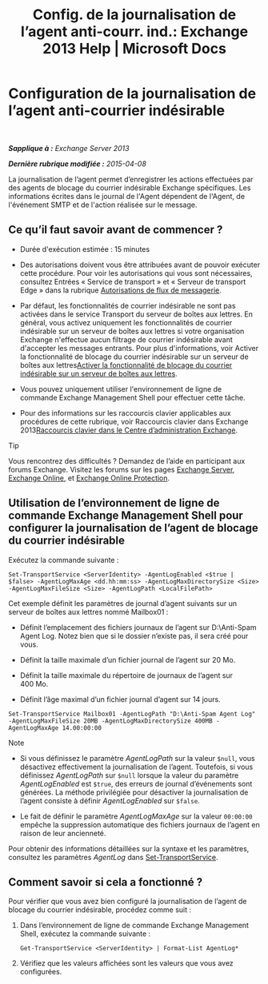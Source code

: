 ﻿---
title: 'Config. de la journalisation de l’agent anti-courr. ind.: Exchange 2013 Help | Microsoft Docs'
TOCTitle: Configuration de la journalisation de l’agent anti-courrier indésirable
ms:assetid: df157ca3-ad8e-4302-acbc-5fbb8570c21d
ms:mtpsurl: https://technet.microsoft.com/fr-fr/library/Bb691337(v=EXCHG.150)
ms:contentKeyID: 50479354
ms.date: 04/24/2018
mtps_version: v=EXCHG.150
ms.translationtype: HT
---

# Configuration de la journalisation de l’agent anti-courrier indésirable

 

_**Sapplique à :** Exchange Server 2013_

_**Dernière rubrique modifiée :** 2015-04-08_

La journalisation de l’agent permet d’enregistrer les actions effectuées par des agents de blocage du courrier indésirable Exchange spécifiques. Les informations écrites dans le journal de l'Agent dépendent de l'Agent, de l'événement SMTP et de l'action réalisée sur le message.

## Ce qu’il faut savoir avant de commencer ?

  - Durée d'exécution estimée : 15 minutes

  - Des autorisations doivent vous être attribuées avant de pouvoir exécuter cette procédure. Pour voir les autorisations qui vous sont nécessaires, consultez Entrées « Service de transport » et « Serveur de transport Edge » dans la rubrique [Autorisations de flux de messagerie](mail-flow-permissions-exchange-2013-help.md).

  - Par défaut, les fonctionnalités de courrier indésirable ne sont pas activées dans le service Transport du serveur de boîtes aux lettres. En général, vous activez uniquement les fonctionnalités de courrier indésirable sur un serveur de boîtes aux lettres si votre organisation Exchange n'effectue aucun filtrage de courrier indésirable avant d'accepter les messages entrants. Pour plus d'informations, voir Activer la fonctionnalité de blocage du courrier indésirable sur un serveur de boîtes aux lettres[Activer la fonctionnalité de blocage du courrier indésirable sur un serveur de boîtes aux lettres](enable-anti-spam-functionality-on-mailbox-servers-exchange-2013-help.md).

  - Vous pouvez uniquement utiliser l'environnement de ligne de commande Exchange Management Shell pour effectuer cette tâche.

  - Pour des informations sur les raccourcis clavier applicables aux procédures de cette rubrique, voir Raccourcis clavier dans Exchange 2013[Raccourcis clavier dans le Centre d’administration Exchange](keyboard-shortcuts-in-the-exchange-admin-center-exchange-online-protection-help.md).

> [!TIP]
> Vous rencontrez des difficultés ? Demandez de l’aide en participant aux forums Exchange. Visitez les forums sur les pages <a href="https://go.microsoft.com/fwlink/p/?linkid=60612">Exchange Server</a>, <a href="https://go.microsoft.com/fwlink/p/?linkid=267542">Exchange Online</a>, et <a href="https://go.microsoft.com/fwlink/p/?linkid=285351">Exchange Online Protection</a>.


## Utilisation de l’environnement de ligne de commande Exchange Management Shell pour configurer la journalisation de l’agent de blocage du courrier indésirable

Exécutez la commande suivante :

    Set-TransportService <ServerIdentity> -AgentLogEnabled <$true | $false> -AgentLogMaxAge <dd.hh:mm:ss> -AgentLogMaxDirectorySize <Size> -AgentLogMaxFileSize <Size> -AgentLogPath <LocalFilePath>

Cet exemple définit les paramètres de journal d’agent suivants sur un serveur de boîtes aux lettres nommé Mailbox01 :

  -  Définit l’emplacement des fichiers journaux de l’agent sur D:\\Anti-Spam Agent Log. Notez bien que si le dossier n’existe pas, il sera créé pour vous.

  -  Définit la taille maximale d’un fichier journal de l’agent sur 20 Mo.

  -  Définit la taille maximale du répertoire de journaux de l’agent sur 400 Mo.

  -  Définit l’âge maximal d’un fichier journal d’agent sur 14 jours.

<!-- end list -->

    Set-TransportService Mailbox01 -AgentLogPath "D:\Anti-Spam Agent Log" -AgentLogMaxFileSize 20MB -AgentLogMaxDirectorySize 400MB -AgentLogMaxAge 14.00:00:00

> [!NOTE]
> <ul>
> <li><p>Si vous définissez le paramètre <em>AgentLogPath</em> sur la valeur <code>$null</code>, vous désactivez effectivement la journalisation de l’agent. Toutefois, si vous définissez <em>AgentLogPath</em> sur <code>$null</code> lorsque la valeur du paramètre <em>AgentLogEnabled</em> est <code>$true</code>, des erreurs de journal d’événements sont générées. La méthode privilégiée pour désactiver la journalisation de l’agent consiste à définir <em>AgentLogEnabled</em> sur <code>$false</code>.</p></li>
> <li><p>Le fait de définir le paramètre <em>AgentLogMaxAge</em> sur la valeur <code>00:00:00</code> empêche la suppression automatique des fichiers journaux de l’agent en raison de leur ancienneté.</p></li></ul>

Pour obtenir des informations détaillées sur la syntaxe et les paramètres, consultez les paramètres *AgentLog* dans [Set-TransportService](https://technet.microsoft.com/fr-fr/library/jj215682\(v=exchg.150\)).

## Comment savoir si cela a fonctionné ?

Pour vérifier que vous avez bien configuré la journalisation de l’agent de blocage du courrier indésirable, procédez comme suit :

1.  Dans l’environnement de ligne de commande Exchange Management Shell, exécutez la commande suivante :
    
        Get-TransportService <ServerIdentity> | Format-List AgentLog*

2.  Vérifiez que les valeurs affichées sont les valeurs que vous avez configurées.

